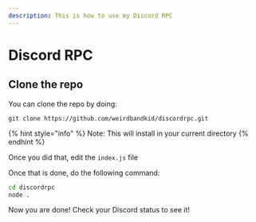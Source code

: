 ```yaml
---
description: This is how to use my Discord RPC
---
```


# Discord RPC

## Clone the repo

You can clone the repo by doing:

```
git clone https://github.com/weirdbandkid/discordrpc.git
```

{% hint style="info" %}
Note: This will install in your current directory
{% endhint %}

Once you did that, edit the `index.js` file

Once that is done, do the following command:

```bash
cd discordrpc
node .
```

Now you are done! Check your Discord status to see it!



